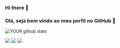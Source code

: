 ### Hi there 👋

### Olá, seja bem vindo ao meu perfil no GitHub 👋

![YOUR github stats](https://github-readme-stats.vercel.app/api?username=dujuniorrr)

<div>
<a href="https://www.instagram.com/juniorr.fs/" target="_blank"><img src="https://img.shields.io/badge/-Instagram-%23E4405F?style=for-the-badge&logo=instagram&logoColor=white" target="_blank"></a>
<a href = "mailto:contato@Dujuniorrr"><img src="https://img.shields.io/badge/Gmail-D14836?style=for-the-badge&logo=gmail&logoColor=white" target="_blank"></a>
<a href="https://www.linkedin.com/in/du-j%C3%BAnior-633897215" target="_blank"><img src="https://img.shields.io/badge/-LinkedIn-%230077B5?style=for-the-badge&logo=linkedin&logoColor=white" target="_blank"></a>   
</div>
